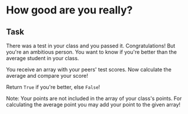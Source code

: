 # How good are you really?

## Task
There was a test in your class and you passed it. Congratulations!
But you're an ambitious person. You want to know if you're better than the average student in your class.

You receive an array with your peers' test scores. Now calculate the average and compare your score!

Return `True` if you're better, else `False`!

Note:
Your points are not included in the array of your class's points. For calculating the average point you may add your point to the given array!

